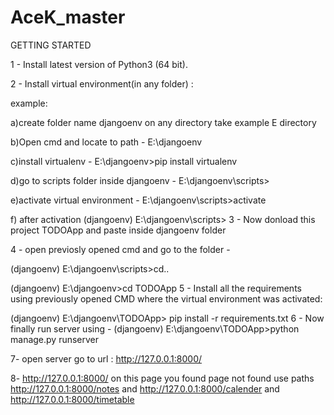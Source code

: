# AceK_master

GETTING STARTED

1 - Install latest version of Python3 (64 bit).

2 - Install virtual environment(in any folder) :

example:

a)create folder name djangoenv on any directory take example E directory

b)Open cmd and locate to path  - E:\djangoenv

c)install virtualenv - E:\djangoenv>pip install virtualenv 

d)go to scripts folder inside djangoenv - E:\djangoenv\scripts>

e)activate virtual environment - E:\djangoenv\scripts>activate 

 f) after activation (djangoenv) E:\djangoenv\scripts>
3 - Now donload this project TODOApp and paste inside djangoenv folder

4 - open previosly opened cmd and go to the folder -

(djangoenv) E:\djangoenv\scripts>cd..

(djangoenv) E:\djangoenv>cd TODOApp
5 - Install all the requirements using previously opened CMD where the virtual environment was activated:

(djangoenv) E:\djangoenv\TODOApp>  pip install -r requirements.txt
6 - Now finally run server using - (djangoenv) E:\djangoenv\TODOApp>python manage.py runserver

7- open server go to url : http://127.0.0.1:8000/

8- http://127.0.0.1:8000/ on this page you found page not found use paths http://127.0.0.1:8000/notes and http://127.0.0.1:8000/calender and http://127.0.0.1:8000/timetable  
